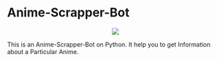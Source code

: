 # Anime-Scrapper-Bot

<p align="center">
    <img src="https://discordapp.com/api/guilds/793691412864434226/embed.png"/>
 </p>
 
This is an Anime-Scrapper-Bot on Python. It help you to get Information about a Particular Anime.
